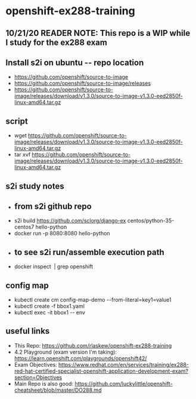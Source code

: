 # openshift-ex288-training

## 10/21/20 READER NOTE: This repo is a WIP while I study for the ex288 exam

## Install s2i on ubuntu -- repo location
- https://github.com/openshift/source-to-image
- https://github.com/openshift/source-to-image/releases
- https://github.com/openshift/source-to-image/releases/download/v1.3.0/source-to-image-v1.3.0-eed2850f-linux-amd64.tar.gz

## script
- wget https://github.com/openshift/source-to-image/releases/download/v1.3.0/source-to-image-v1.3.0-eed2850f-linux-amd64.tar.gz
- tar xvf https://github.com/openshift/source-to-image/releases/download/v1.3.0/source-to-image-v1.3.0-eed2850f-linux-amd64.tar.gz

## s2i study notes
- ## from s2i github repo
- s2i build https://github.com/sclorg/django-ex centos/python-35-centos7 hello-python
- docker run -p 8080:8080 hello-python
- ## to see s2i run/assemble execution path
- docker inspect <image> | grep openshift

## config map
- kubectl create cm config-map-demo --from-literal=key1=value1
- kubectl create -f bbox1.yaml
- kubectl exec -it bbox1 -- env

## useful links
- This Repo: https://github.com/rlaskew/openshift-ex288-training
- 4.2 Playground (exam version I'm taking): https://learn.openshift.com/playgrounds/openshift42/
- Exam Objectives: https://www.redhat.com/en/services/training/ex288-red-hat-certified-specialist-openshift-application-development-exam?section=Objectives
- Main Repo is also good: https://github.com/luckylittle/openshift-cheatsheet/blob/master/DO288.md
